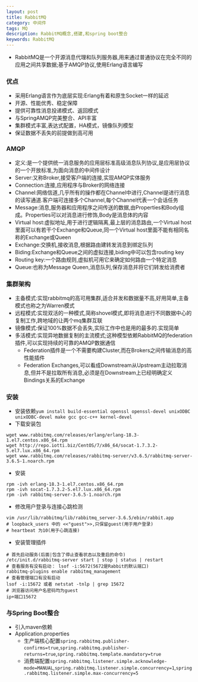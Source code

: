 ```yaml
---
layout: post
title: RabbitMQ
category: 中间件
tags: MQ
description: RabbitMQ概念,搭建,和spring boot整合
keywords: RabbitMQ
---
```

* RabbitMQ是一个开源消息代理和队列服务器,用来通过普通协议在完全不同的应用之间共享数据;基于AMQP协议,使用Erlang语言编写

### 优点
* 采用Erlang语言作为底层实现:Erlang有着和原生Socket一样的延迟
* 开源、性能优秀、稳定保障
* 提供可靠性消息投递模式、返回模式
* 与SpringAMQP完美整合、API丰富
* 集群模式丰富,表达式配置，HA模式，镜像队列模型
* 保证数据不丢失的前提做到高可用

### AMQP
* 定义:是一个提供统一消息服务的应用层标准高级消息队列协议,是应用层协议的一个开放标准,为面向消息的中间件设计
* Server:又称Broker,接受客户端的连接,实现AMQP实体服务
* Connection:连接,应用程序与Broker的网络连接
* Channel:网络信道,几乎所有的操作都在Channel中进行,Channel是进行消息的读写通道.客户端可连接多个Channel,每个Channel代表一个会话任务
* Message:消息,服务器和应用程序之间传送的数据,由Properties和Body组成。Properties可以对消息进行修饰,Body是消息体的内容
* Virtual host:虚拟地址,用于进行逻辑隔离,最上层的消息路由,一个Virtual host里面可以有若干个Exchange和Queue,同一个Virtual host里面不能有相同名称的Exchange或Queen
* Exchange:交换机,接收消息,根据路由建转发消息到绑定队列
* Biding:Exchange和Queue之间的虚拟连接,biding中可以包含routing key
* Routing key:一个路由规则,虚拟机可用它来确定如何路由一个特定消息
* Queue:也称为Message Queen,消息队列,保存消息并将它们转发给消费者

### 集群架构
* 主备模式:实现rabbitmq的高可用集群,适合并发和数据量不高,好用简单,主备模式也称之为Warren模式
* 远程模式:实现双活的一种模式,简称shovel模式,即将消息进行不同数据中心的复制工作,跨地域的让两个mq集群互联
* 镜像模式:保证100%数据不会丢失,实际工作中也是用的最多的.实现简单
* 多活模式:实现异地数据复制的主流模式;这种模型依赖RabbitMQ的federation插件,可以实现持续的可靠的AMQP数据通信
    * Federation插件是一个不需要构建Cluster,而在Brokers之间传输消息的高性能插件
    * Federation Exchanges,可以看成Downstream从Upstream主动拉取消息,但并不是拉取所有消息,必须是在Downstream上已经明确定义Bindings关系的Exchange

### 安装
* 安装依赖`yum install build-essential openssl openssl-devel unixODBC unixODBC-devel make gcc gcc-c++ kernel-devel`
* 下载安装包
```
wget www.rabbitmq.com/releases/erlang/erlang-18.3-1.el7.centos.x86_64.rpm
wget http://repo.iotti.biz/CentOS/7/x86_64/socat-1.7.3.2-5.el7.lux.x86_64.rpm
wget www.rabbitmq.com/releases/rabbitmq-server/v3.6.5/rabbitmq-server-3.6.5-1.noarch.rpm
```
* 安装
```
rpm -ivh erlang-18.3-1.el7.centos.x86_64.rpm 
rpm -ivh socat-1.7.3.2-5.el7.lux.x86_64.rpm 
rpm -ivh rabbitmq-server-3.6.5-1.noarch.rpm
```
* 修改用户登录与连接心跳检测
```
vim /usr/lib/rabbitmq/lib/rabbitmq_server-3.6.5/ebin/rabbit.app
# loopback_users 中的 <<"guest">>,只保留guest(用于用户登录)
# heartbeat 为10(用于心跳连接)
```
* 安装管理插件
```
# 首先启动服务(后面|包含了停止查看状态以及重启的命令)
/etc/init.d/rabbitmq-server start | stop | status | restart
# 查看服务有没有启动： lsof -i:5672(5672是Rabbit的默认端口)
rabbitmq-plugins enable rabbitmq_management
# 查看管理端口有没有启动
lsof -i:15672 或者 netstat -tnlp | grep 15672
# 浏览器访问用户名密码均为guest
ip+端口15672
```

### 与Spring Boot整合
* 引入maven依赖
* Application.properties
    * 生产端核心配置`spring.rabbitmq.publisher-confirms=true`,`spring.rabbitmq.publisher-returns=true`,`spring.rabbitmq.template.mandatory=true`
    * 消费端配置`spring.rabbitmq.listener.simple.acknowledge-mode=MANUAL`,`spring.rabbitmq.listener.simple.concurrency=1`,`spring.rabbitmq.listener.simple.max-concurrency=5`

